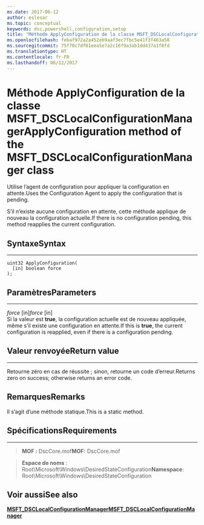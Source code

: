 ```yaml
---
ms.date: 2017-06-12
author: eslesar
ms.topic: conceptual
keywords: dsc,powershell,configuration,setup
title: "Méthode ApplyConfiguration de la classe MSFT_DSCLocalConfigurationManager"
ms.openlocfilehash: febaf972a2a452eb9aaf3ec7fbc5e41f3f463a58
ms.sourcegitcommit: 75f70c7df01eea5e7a2c16f9a3ab1dd437a1f8fd
ms.translationtype: HT
ms.contentlocale: fr-FR
ms.lasthandoff: 06/12/2017
---
```

# <a name="applyconfiguration-method-of-the-msftdsclocalconfigurationmanager-class"></a><span data-ttu-id="91047-103">Méthode ApplyConfiguration de la classe MSFT_DSCLocalConfigurationManager</span><span class="sxs-lookup"><span data-stu-id="91047-103">ApplyConfiguration method of the MSFT_DSCLocalConfigurationManager class</span></span>

<span data-ttu-id="91047-104">Utilise l’agent de configuration pour appliquer la configuration en attente.</span><span class="sxs-lookup"><span data-stu-id="91047-104">Uses the Configuration Agent to apply the configuration that is pending.</span></span> 

<span data-ttu-id="91047-105">S’il n’existe aucune configuration en attente, cette méthode applique de nouveau la configuration actuelle.</span><span class="sxs-lookup"><span data-stu-id="91047-105">If there is no configuration pending, this method reapplies the current configuration.</span></span>


## <a name="syntax"></a><span data-ttu-id="91047-106">Syntaxe</span><span class="sxs-lookup"><span data-stu-id="91047-106">Syntax</span></span>
------

```mof
uint32 ApplyConfiguration(
  [in] boolean force
);
```

## <a name="parameters"></a><span data-ttu-id="91047-107">Paramètres</span><span class="sxs-lookup"><span data-stu-id="91047-107">Parameters</span></span>
----------

<span data-ttu-id="91047-108">*force* \[in\]</span><span class="sxs-lookup"><span data-stu-id="91047-108">*force* \[in\]</span></span>  
<span data-ttu-id="91047-109">Si la valeur est **true**, la configuration actuelle est de nouveau appliquée, même s’il existe une configuration en attente.</span><span class="sxs-lookup"><span data-stu-id="91047-109">If this is **true**, the current configuration is reapplied, even if there is a configuration pending.</span></span>

## <a name="return-value"></a><span data-ttu-id="91047-110">Valeur renvoyée</span><span class="sxs-lookup"><span data-stu-id="91047-110">Return value</span></span>
------------

<span data-ttu-id="91047-111">Retourne zéro en cas de réussite ; sinon, retourne un code d’erreur.</span><span class="sxs-lookup"><span data-stu-id="91047-111">Returns zero on success; otherwise returns an error code.</span></span>

## <a name="remarks"></a><span data-ttu-id="91047-112">Remarques</span><span class="sxs-lookup"><span data-stu-id="91047-112">Remarks</span></span>

<span data-ttu-id="91047-113">Il s’agit d’une méthode statique.</span><span class="sxs-lookup"><span data-stu-id="91047-113">This is a static method.</span></span>

## <a name="requirements"></a><span data-ttu-id="91047-114">Spécifications</span><span class="sxs-lookup"><span data-stu-id="91047-114">Requirements</span></span>
------------
><span data-ttu-id="91047-115">**MOF :** DscCore.mof</span><span class="sxs-lookup"><span data-stu-id="91047-115">**MOF:** DscCore.mof</span></span>

><span data-ttu-id="91047-116">**Espace de noms** : Root\Microsoft\Windows\DesiredStateConfiguration</span><span class="sxs-lookup"><span data-stu-id="91047-116">**Namespace**: Root\Microsoft\Windows\DesiredStateConfiguration</span></span>


## <a name="see-also"></a><span data-ttu-id="91047-117">Voir aussi</span><span class="sxs-lookup"><span data-stu-id="91047-117">See also</span></span>


[<span data-ttu-id="91047-118">**MSFT_DSCLocalConfigurationManager**</span><span class="sxs-lookup"><span data-stu-id="91047-118">**MSFT_DSCLocalConfigurationManager**</span></span>](msft-dsclocalconfigurationmanager.md)

 

 



